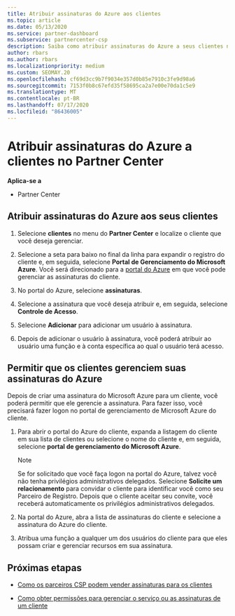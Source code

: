 ```yaml
---
title: Atribuir assinaturas do Azure aos clientes
ms.topic: article
ms.date: 05/13/2020
ms.service: partner-dashboard
ms.subservice: partnercenter-csp
description: Saiba como atribuir assinaturas do Azure a seus clientes no Partner Center e como permitir que os clientes gerenciem suas próprias assinaturas.
author: rbars
ms.author: rbars
ms.localizationpriority: medium
ms.custom: SEOMAY.20
ms.openlocfilehash: cf69d3cc9b7f9034e357d0b85e7910c3fe9d98a6
ms.sourcegitcommit: 7153f0b8c67efd35f58695ca2a7e00e70da1c5e9
ms.translationtype: MT
ms.contentlocale: pt-BR
ms.lasthandoff: 07/17/2020
ms.locfileid: "86436005"
---
```

# <a name="assigning-azure-subscriptions-to-customers-in-partner-center"></a>Atribuir assinaturas do Azure a clientes no Partner Center

**Aplica-se a**

- Partner Center

## <a name="assign-azure-subscriptions-to-your-customers"></a>Atribuir assinaturas do Azure aos seus clientes

1. Selecione **clientes** no menu do **Partner Center** e localize o cliente que você deseja gerenciar.

2. Selecione a seta para baixo no final da linha para expandir o registro do cliente e, em seguida, selecione **Portal de Gerenciamento do Microsoft Azure**. Você será direcionado para a [portal do Azure](https://portal.azure.com/) em que você pode gerenciar as assinaturas do cliente.

3. No portal do Azure, selecione **assinaturas**.

4. Selecione a assinatura que você deseja atribuir e, em seguida, selecione **Controle de Acesso**.

5. Selecione **Adicionar** para adicionar um usuário à assinatura. 

6. Depois de adicionar o usuário à assinatura, você poderá atribuir ao usuário uma função e à conta específica ao qual o usuário terá acesso.

## <a name="enable-customers-to-manage-their-azure-subscriptions"></a>Permitir que os clientes gerenciem suas assinaturas do Azure

Depois de criar uma assinatura do Microsoft Azure para um cliente, você poderá permitir que ele gerencie a assinatura. Para fazer isso, você precisará fazer logon no portal de gerenciamento de Microsoft Azure do cliente. 

1. Para abrir o portal do Azure do cliente, expanda a listagem do cliente em sua lista de clientes ou selecione o nome do cliente e, em seguida, selecione **portal de gerenciamento do Microsoft Azure**.

   > [!NOTE]  
   > Se for solicitado que você faça logon na portal do Azure, talvez você não tenha privilégios administrativos delegados. Selecione **Solicite um relacionamento** para convidar o cliente para identificar você como seu Parceiro de Registro. Depois que o cliente aceitar seu convite, você receberá automaticamente os privilégios administrativos delegados.

2. Na portal do Azure, abra a lista de assinaturas do cliente e selecione a assinatura do Azure do cliente.

3. Atribua uma função a qualquer um dos usuários do cliente para que eles possam criar e gerenciar recursos em sua assinatura.

## <a name="next-steps"></a>Próximas etapas

- [Como os parceiros CSP podem vender assinaturas para os clientes](customer-subscriptions.md)

- [Como obter permissões para gerenciar o serviço ou as assinaturas de um cliente](customers-revoke-admin-privileges.md)
